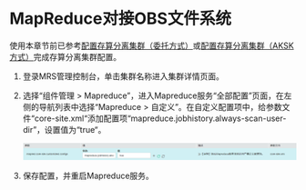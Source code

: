 # MapReduce对接OBS文件系统<a name="mrs_01_0617"></a>

使用本章节前已参考[配置存算分离集群（委托方式）](配置存算分离集群（委托方式）.md)或[配置存算分离集群（AKSK方式）](配置存算分离集群（AKSK方式）.md)完成存算分离集群配置。

1.  登录MRS管理控制台，单击集群名称进入集群详情页面。
2.  选择“组件管理 \> Mapreduce”，进入Mapreduce服务“全部配置”页面，在左侧的导航列表中选择“Mapreduce \> 自定义”。在自定义配置项中，给参数文件“core-site.xml“添加配置项“mapreduce.jobhistory.always-scan-user-dir”，设置值为“true“。

    ![](figures/zh-cn_image_0000001163756931.png)

3.  保存配置，并重启Mapreduce服务。

